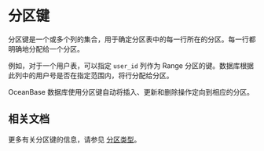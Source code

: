 # 分区键

分区键是一个或多个列的集合，用于确定分区表中的每一行所在的分区。每一行都明确地分配给一个分区。

例如，对于一个用户表，可以指定 `user_id` 列作为 Range 分区的键。数据库根据此列中的用户号是否在指定范围内，将行分配给分区。

OceanBase 数据库使用分区键自动将插入、更新和删除操作定向到相应的分区。

## 相关文档

更多有关分区键的信息，请参见 [分区类型](3.partition-of-oracle-mode.md)。
